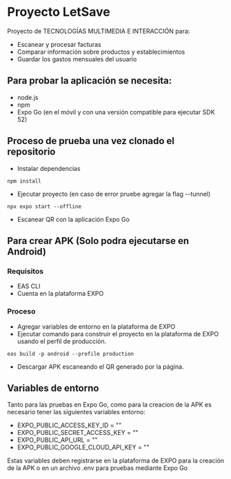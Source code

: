 # Proyecto LetSave 

Proyecto de TECNOLOGÍAS MULTIMEDIA E INTERACCIÓN para: 
* Escanear y procesar facturas
* Comparar información sobre productos y establecimientos
* Guardar los gastos mensuales del usuario


## Para probar la aplicación se necesita: 
* node.js 
* npm
* Expo Go (en el móvil y con una versión compatible para ejecutar SDK 52)

## Proceso de prueba una vez clonado el repositorio
* Instalar dependencias 
```
npm install 
```

* Ejecutar proyecto (en caso de error pruebe agregar la flag --tunnel)
```
npx expo start --offline
```

* Escanear QR con la aplicación Expo Go

## Para crear APK (Solo podra ejecutarse en Android)

### Requisitos
* EAS CLI
* Cuenta en la plataforma EXPO

### Proceso 
* Agregar variables de entorno en la plataforma de EXPO
* Ejecutar comando para construir el proyecto en la plataforma de EXPO usando el perfil de producción.
```
eas build -p android --profile production
```
* Descargar APK escaneando el QR generado por la página.

## Variables de entorno
Tanto para las pruebas en Expo Go, como para la creacion de la APK es necesario tener las siguientes variables entorno: 
* EXPO_PUBLIC_ACCESS_KEY_ID = "" 
* EXPO_PUBLIC_SECRET_ACCESS_KEY = ""
* EXPO_PUBLIC_API_URL = ""
* EXPO_PUBLIC_GOOGLE_CLOUD_API_KEY = ""

Estas variables deben registrarse en la plataforma de EXPO para la creación de la APK o en un archivo .env para pruebas mediante Expo Go
